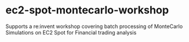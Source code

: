 # ec2-spot-montecarlo-workshop
Supports a re:invent workshop covering batch processing of MonteCarlo Simulations on EC2 Spot for Financial trading analysis
